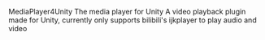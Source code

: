 MediaPlayer4Unity
The media player for Unity
A video playback plugin made for Unity, currently only supports bilibili's ijkplayer to play audio and video
